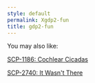 ```yaml
---
style: default
permalink: Xgdp2-fun
title: gdp2-fun
---
```

You may also like:

[SCP-1186: Cochlear Cicadas](http://scp-wiki.net/scp-1186)

[SCP-2740: It Wasn't There](http://scp-wiki.net/scp-2740)
